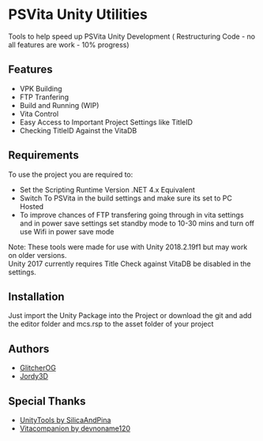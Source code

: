 # PSVita Unity Utilities

Tools to help speed up PSVita Unity Development
( Restructuring Code - no all features are work - 10% progress) 

## Features

- VPK Building
- FTP Tranfering
- Build and Running (WIP)
- Vita Control
- Easy Access to Important Project Settings like TitleID
- Checking TitleID Against the VitaDB 

## Requirements

To use the project you are required to:
- Set the Scripting Runtime Version .NET 4.x Equivalent
- Switch To PSVita in the build settings and make sure its set to PC Hosted
- To improve chances of FTP transfering going through in vita settings and in power save settings set standby mode to 10-30 mins and turn off use Wifi in power save mode
 
Note: These tools were made for use with Unity 2018.2.19f1 but may work on older versions.  
Unity 2017 currently requires Title Check against VitaDB be disabled in the settings.

## Installation

Just import the Unity Package into the Project or download the git and add the editor folder and mcs.rsp to the asset folder of your project

## Authors
- [GlitcherOG](https://github.com/GlitcherOG)
- [Jordy3D](https://github.com/Jordy3D)

## Special Thanks

 - [UnityTools by SilicaAndPina](https://bitbucket.org/SilicaAndPina/unitytools/src/master/)
 - [Vitacompanion by devnoname120](https://github.com/devnoname120/vitacompanion)

